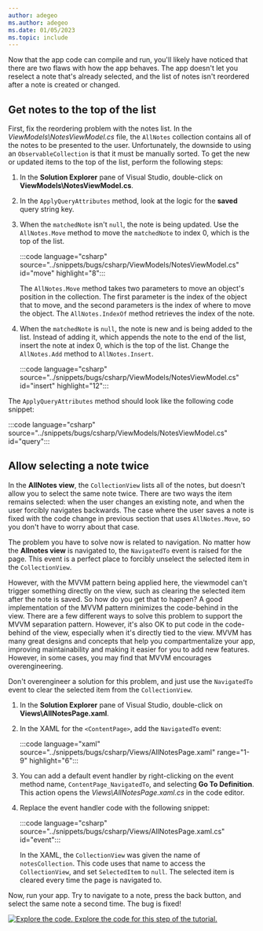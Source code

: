 ```yaml
---
author: adegeo
ms.author: adegeo
ms.date: 01/05/2023
ms.topic: include
---
```


Now that the app code can compile and run, you'll likely have noticed that there are two flaws with how the app behaves. The app doesn't let you reselect a note that's already selected, and the list of notes isn't reordered after a note is created or changed.

## Get notes to the top of the list

First, fix the reordering problem with the notes list. In the _ViewModels\\NotesViewModel.cs_ file, the `AllNotes` collection contains all of the notes to be presented to the user. Unfortunately, the downside to using an `ObservableCollection` is that it must be manually sorted. To get the new or updated items to the top of the list, perform the following steps:

01. In the **Solution Explorer** pane of Visual Studio, double-click on **ViewModels\\NotesViewModel.cs**.
01. In the `ApplyQueryAttributes` method, look at the logic for the **saved** query string key.
01. When the `matchedNote` isn't `null`, the note is being updated. Use the `AllNotes.Move` method to move the `matchedNote` to index 0, which is the top of the list.

    :::code language="csharp" source="../snippets/bugs/csharp/ViewModels/NotesViewModel.cs" id="move" highlight="8":::

    The `AllNotes.Move` method takes two parameters to move an object's position in the collection. The first parameter is the index of the object that to move, and the second parameters is the index of where to move the object. The `AllNotes.IndexOf` method retrieves the index of the note.

01. When the `matchedNote` is `null`, the note is new and is being added to the list. Instead of adding it, which appends the note to the end of the list, insert the note at index 0, which is the top of the list. Change the `AllNotes.Add` method to `AllNotes.Insert`.

    :::code language="csharp" source="../snippets/bugs/csharp/ViewModels/NotesViewModel.cs" id="insert" highlight="12":::

The `ApplyQueryAttributes` method should look like the following code snippet:

:::code language="csharp" source="../snippets/bugs/csharp/ViewModels/NotesViewModel.cs" id="query":::

## Allow selecting a note twice

In the **AllNotes view**, the `CollectionView` lists all of the notes, but doesn't allow you to select the same note twice. There are two ways the item remains selected: when the user changes an existing note, and when the user forcibly navigates backwards. The case where the user saves a note is fixed with the code change in previous section that uses `AllNotes.Move`, so you don't have to worry about that case.

The problem you have to solve now is related to navigation. No matter how the **Allnotes view** is navigated to, the `NavigatedTo` event is raised for the page. This event is a perfect place to forcibly unselect the selected item in the `CollectionView`.

However, with the MVVM pattern being applied here, the viewmodel can't trigger something directly on the view, such as clearing the selected item after the note is saved. So how do you get that to happen? A good implementation of the MVVM pattern minimizes the code-behind in the view. There are a few different ways to solve this problem to support the MVVM separation pattern. However, it's also OK to put code in the code-behind of the view, especially when it's directly tied to the view. MVVM has many great designs and concepts that help you compartmentalize your app, improving maintainability and making it easier for you to add new features. However, in some cases, you may find that MVVM encourages overengineering.

Don't overengineer a solution for this problem, and just use the `NavigatedTo` event to clear the selected item from the `CollectionView`.

01. In the **Solution Explorer** pane of Visual Studio, double-click on **Views\\AllNotesPage.xaml**.
01. In the XAML for the `<ContentPage>`, add the `NavigatedTo` event:

    :::code language="xaml" source="../snippets/bugs/csharp/Views/AllNotesPage.xaml" range="1-9" highlight="6":::

01. You can add a default event handler by right-clicking on the event method name, `ContentPage_NavigatedTo`, and selecting **Go To Definition**. This action opens the _Views\\AllNotesPage.xaml.cs_ in the code editor.

01. Replace the event handler code with the following snippet:

    :::code language="csharp" source="../snippets/bugs/csharp/Views/AllNotesPage.xaml.cs" id="event":::

    In the XAML, the `CollectionView` was given the name of `notesCollection`. This code uses that name to access the `CollectionView`, and set `SelectedItem` to `null`. The selected item is cleared every time the page is navigated to.

Now, run your app. Try to navigate to a note, press the back button, and select the same note a second time. The bug is fixed!

[![Explore the code.](~/media/code-sample.png) Explore the code for this step of the tutorial.](https://github.com/dotnet/maui-samples/tree/main/7.0/Tutorials/ConvertToMvvm/step6_bugs)
